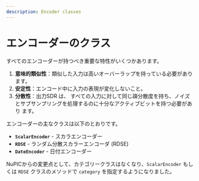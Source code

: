 ```yaml
---
description: Encoder classes
---
```


# エンコーダーのクラス

すべてのエンコーダーが持つべき重要な特性がいくつかあります。

1. **意味的類似性**：類似した入力は高いオーバーラップを持っている必要があります。 
2. **安定性**：エンコード中に入力の表現が変化しないこと。
3. **分散性**：出力SDR は、 すべての入力に対して同じ疎分散度を持ち、ノイズとサブサンプリングを処理するのに十分なアクティブビットを持つ必要があ り ます。

エンコーダーの主なクラスは以下のとおりです。

* **`ScalarEncoder`** - スカラエンコーダー
* **`RDSE`** - ランダム分散スカラーエンコーダ \(RDSE\)
* **`DateEncoder`** - 日付エンコーダー

NuPICからの変更点として、カテゴリークラスはなくなり、`ScalarEncoder` もしくは `RDSE` クラスのメソッドで `category` を指定するようになりました。

